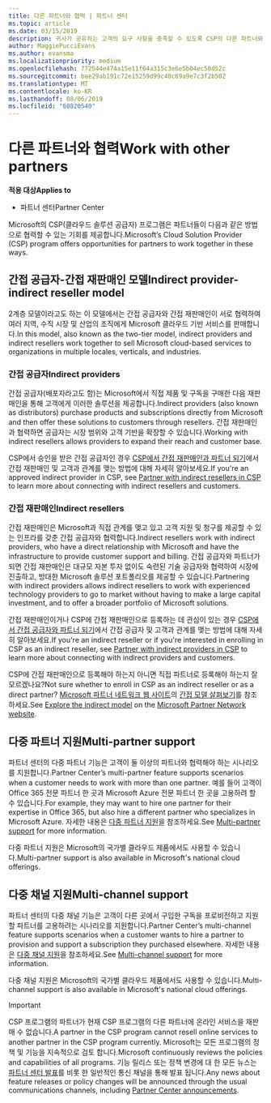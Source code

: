 ```yaml
---
title: 다른 파트너와 협력 | 파트너 센터
ms.topic: article
ms.date: 03/15/2019
description: 귀사가 공유하는 고객의 요구 사항을 충족할 수 있도록 CSP의 다른 파트너와 협력하세요.
author: MaggiePucciEvans
ms.author: evansma
ms.localizationpriority: medium
ms.openlocfilehash: 772544e474a15e11f64a315c3e6e5b04ec58d52c
ms.sourcegitcommit: bae29ab191c72e15259d99c40c69a9e7c3f2b502
ms.translationtype: MT
ms.contentlocale: ko-KR
ms.lasthandoff: 08/06/2019
ms.locfileid: "68820540"
---
```

# <a name="work-with-other-partners"></a><span data-ttu-id="31a0b-103">다른 파트너와 협력</span><span class="sxs-lookup"><span data-stu-id="31a0b-103">Work with other partners</span></span>

<span data-ttu-id="31a0b-104">**적용 대상**</span><span class="sxs-lookup"><span data-stu-id="31a0b-104">**Applies to**</span></span>

-  <span data-ttu-id="31a0b-105">파트너 센터</span><span class="sxs-lookup"><span data-stu-id="31a0b-105">Partner Center</span></span>

<span data-ttu-id="31a0b-106">Microsoft의 CSP(클라우드 솔루션 공급자) 프로그램은 파트너들이 다음과 같은 방법으로 협력할 수 있는 기회를 제공합니다.</span><span class="sxs-lookup"><span data-stu-id="31a0b-106">Microsoft’s Cloud Solution Provider (CSP) program offers opportunities for partners to work together in these ways.</span></span>

## <a name="indirect-provider-indirect-reseller-model"></a><span data-ttu-id="31a0b-107">간접 공급자-간접 재판매인 모델</span><span class="sxs-lookup"><span data-stu-id="31a0b-107">Indirect provider-indirect reseller model</span></span>

<span data-ttu-id="31a0b-108">2계층 모델이라고도 하는 이 모델에서는 간접 공급자와 간접 재판매인이 서로 협력하여 여러 지역, 수직 시장 및 산업의 조직에게 Microsoft 클라우드 기반 서비스를 판매합니다.</span><span class="sxs-lookup"><span data-stu-id="31a0b-108">In this model, also known as the two-tier model, indirect providers and indirect resellers work together to sell Microsoft cloud-based services to organizations in multiple locales, verticals, and industries.</span></span> 

### <a name="indirect-providers"></a><span data-ttu-id="31a0b-109">간접 공급자</span><span class="sxs-lookup"><span data-stu-id="31a0b-109">Indirect providers</span></span>

<span data-ttu-id="31a0b-110">간접 공급자(배포자라고도 함)는 Microsoft에서 직접 제품 및 구독을 구매한 다음 재판매인을 통해 고객에게 이러한 솔루션을 제공합니다.</span><span class="sxs-lookup"><span data-stu-id="31a0b-110">Indirect providers (also known as distributors) purchase products and subscriptions directly from Microsoft and then offer these solutions to customers through resellers.</span></span> <span data-ttu-id="31a0b-111">간접 재판매인과 협력하면 공급자는 시장 범위와 고객 기반을 확장할 수 있습니다.</span><span class="sxs-lookup"><span data-stu-id="31a0b-111">Working with indirect resellers allows providers to expand their reach and customer base.</span></span> 

<span data-ttu-id="31a0b-112">CSP에서 승인을 받은 간접 공급자인 경우 [CSP에서 간접 재판매인과 파트너 되기](indirect-provider-tasks-in-partner-center.md)에서 간접 재판매인 및 고객과 관계를 맺는 방법에 대해 자세히 알아보세요.</span><span class="sxs-lookup"><span data-stu-id="31a0b-112">If you're an approved indirect provider in CSP, see [Partner with indirect resellers in CSP](indirect-provider-tasks-in-partner-center.md) to learn more about connecting with indirect resellers and customers.</span></span> 

### <a name="indirect-resellers"></a><span data-ttu-id="31a0b-113">간접 재판매인</span><span class="sxs-lookup"><span data-stu-id="31a0b-113">Indirect resellers</span></span> 

<span data-ttu-id="31a0b-114">간접 재판매인은 Microsoft과 직접 관계를 맺고 있고 고객 지원 및 청구를 제공할 수 있는 인프라를 갖춘 간접 공급자와 협력합니다.</span><span class="sxs-lookup"><span data-stu-id="31a0b-114">Indirect resellers work with indirect providers, who have a direct relationship with Microsoft and have the infrastructure to provide customer support and billing.</span></span> <span data-ttu-id="31a0b-115">간접 공급자와 파트너가 되면 간접 재판매인은 대규모 자본 투자 없이도 숙련된 기술 공급자와 협력하여 시장에 진출하고, 방대한 Microsoft 솔루션 포트폴리오를 제공할 수 있습니다.</span><span class="sxs-lookup"><span data-stu-id="31a0b-115">Partnering with indirect providers allows indirect resellers to work with experienced technology providers to go to market without having to make a large capital investment, and to offer a broader portfolio of Microsoft solutions.</span></span> 

<span data-ttu-id="31a0b-116">간접 재판매인이거나 CSP에 간접 재판매인으로 등록하는 데 관심이 있는 경우 [CSP에서 간접 공급자와 파트너 되기](indirect-reseller-tasks-in-partner-center.md)에서 간접 공급자 및 고객과 관계를 맺는 방법에 대해 자세히 알아보세요.</span><span class="sxs-lookup"><span data-stu-id="31a0b-116">If you're an indirect reseller or if you're interested in enrolling in CSP as an indirect reseller, see [Partner with indirect providers in CSP](indirect-reseller-tasks-in-partner-center.md) to learn more about connecting with indirect providers and customers.</span></span>

<span data-ttu-id="31a0b-117">CSP에 간접 재판매인으로 등록해야 하는지 아니면 직접 파트너로 등록해야 하는지 잘 모르겠나요?</span><span class="sxs-lookup"><span data-stu-id="31a0b-117">Not sure whether to enroll in CSP as an indirect reseller or as a direct partner?</span></span> <span data-ttu-id="31a0b-118">[Microsoft 파트너 네트워크 웹 사이트](https://partner.microsoft.com)의 [간접 모델 살펴보기](https://partner.microsoft.com/cloud-solution-provider/indirect)를 참조하세요.</span><span class="sxs-lookup"><span data-stu-id="31a0b-118">See [Explore the indirect model](https://partner.microsoft.com/cloud-solution-provider/indirect) on the [Microsoft Partner Network website](https://partner.microsoft.com).</span></span>   

## <a name="multi-partner-support"></a><span data-ttu-id="31a0b-119">다중 파트너 지원</span><span class="sxs-lookup"><span data-stu-id="31a0b-119">Multi-partner support</span></span>

<span data-ttu-id="31a0b-120">파트너 센터의 다중 파트너 기능은 고객이 둘 이상의 파트너와 협력해야 하는 시나리오를 지원합니다.</span><span class="sxs-lookup"><span data-stu-id="31a0b-120">Partner Center’s multi-partner feature supports scenarios when a customer needs to work with more than one partner.</span></span> <span data-ttu-id="31a0b-121">예를 들어 고객이 Office 365 전문 파트너 한 곳과 Microsoft Azure 전문 파트너 한 곳을 고용하려 할 수 있습니다.</span><span class="sxs-lookup"><span data-stu-id="31a0b-121">For example, they may want to hire one partner for their expertise in Office 365, but also hire a different partner who specializes in Microsoft Azure.</span></span> <span data-ttu-id="31a0b-122">자세한 내용은 [다중 파트너 지원](multipartner.md)을 참조하세요.</span><span class="sxs-lookup"><span data-stu-id="31a0b-122">See [Multi-partner support](multipartner.md) for more information.</span></span>

<span data-ttu-id="31a0b-123">다중 파트너 지원은 Microsoft의 국가별 클라우드 제품에서도 사용할 수 있습니다.</span><span class="sxs-lookup"><span data-stu-id="31a0b-123">Multi-partner support is also available in Microsoft's national cloud offerings.</span></span> 

## <a name="multi-channel-support"></a><span data-ttu-id="31a0b-124">다중 채널 지원</span><span class="sxs-lookup"><span data-stu-id="31a0b-124">Multi-channel support</span></span>

<span data-ttu-id="31a0b-125">파트너 센터의 다중 채널 기능은 고객이 다른 곳에서 구입한 구독을 프로비전하고 지원할 파트너를 고용하려는 시나리오를 지원합니다.</span><span class="sxs-lookup"><span data-stu-id="31a0b-125">Partner Center’s multi-channel feature supports scenarios when a customer wants to hire a partner to provision and support a subscription they purchased elsewhere.</span></span> <span data-ttu-id="31a0b-126">자세한 내용은 [다중 채널 지원](multichannel.md)을 참조하세요.</span><span class="sxs-lookup"><span data-stu-id="31a0b-126">See [Multi-channel support](multichannel.md) for more information.</span></span>

<span data-ttu-id="31a0b-127">다중 채널 지원은 Microsoft의 국가별 클라우드 제품에서도 사용할 수 있습니다.</span><span class="sxs-lookup"><span data-stu-id="31a0b-127">Multi-channel support is also available in Microsoft's national cloud offerings.</span></span>

> [!IMPORTANT]  
> <span data-ttu-id="31a0b-128">CSP 프로그램의 파트너가 현재 CSP 프로그램의 다른 파트너에 온라인 서비스을 재판매 수 없습니다.</span><span class="sxs-lookup"><span data-stu-id="31a0b-128">A partner in the CSP program cannot resell online services to another partner in the CSP program currently.</span></span> <span data-ttu-id="31a0b-129">Microsoft는 모든 프로그램의 정책 및 기능을 지속적으로 검토 합니다.</span><span class="sxs-lookup"><span data-stu-id="31a0b-129">Microsoft continuously reviews the policies and capabilities of all programs.</span></span> <span data-ttu-id="31a0b-130">기능 릴리스 또는 정책 변경에 대 한 모든 뉴스는 [파트너 센터 발표](https://partner.microsoft.com/pcv/announcements)를 비롯 한 일반적인 통신 채널을 통해 발표 됩니다.</span><span class="sxs-lookup"><span data-stu-id="31a0b-130">Any news about feature releases or policy changes will be announced through the usual communications channels, including [Partner Center announcements](https://partner.microsoft.com/pcv/announcements).</span></span>